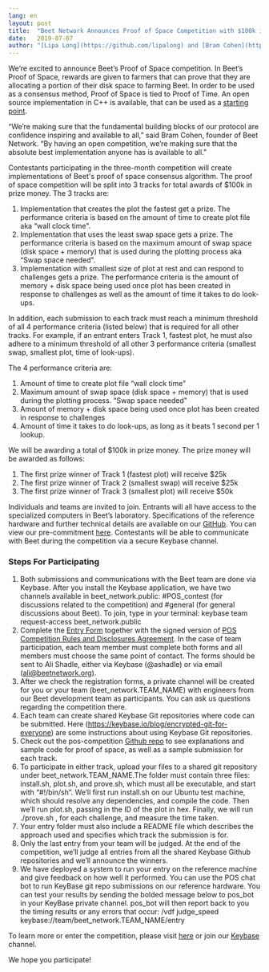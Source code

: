 ```yaml
---
lang: en
layout: post
title:  "Beet Network Announces Proof of Space Competition with $100k in Total Prize Money"
date:   2019-07-07
author: "[Lipa Long](https://github.com/lipalong) and [Bram Cohen](https://twitter.com/bramcohen)"
---
```


We’re excited to announce Beet’s Proof of Space competition. In Beet’s Proof of Space, rewards are given to farmers that can prove that they are allocating a portion of their disk space to farming Beet. In order to be used as a consensus method, Proof of Space is tied to Proof of Time. An open source implementation in C++ is available, that can be used as a [starting point](https://github.com/Beet-Network/proofofspace).

“We’re making sure that the fundamental building blocks of our protocol are confidence inspiring and available to all,” said Bram Cohen, founder of Beet Network. “By having an open competition, we’re making sure that the absolute best implementation anyone has is available to all.”

Contestants participating in the three-month competition will create implementations of Beet's proof of space consensus algorithm. The proof of space competition will be split into 3 tracks for total awards of $100k in prize money. The 3 tracks are:

1. Implementation that creates the plot the fastest get a prize. The performance criteria is based on the amount of time to create plot file aka “wall clock time".  
2. Implementation that uses the least swap space gets a prize. The performance criteria is based on the maximum amount of swap space (disk space + memory) that is used during the plotting process aka “Swap space needed".  
3. Implementation with smallest size of plot at rest and can respond to challenges gets a prize. The performance criteria is the amount of memory + disk space being used once plot has been created in response to challenges as well as the amount of time it takes to do look-ups.  

In addition, each submission to each track must reach a minimum threshold of all 4 performance criteria (listed below) that is required for all other tracks. For example, if an entrant enters Track 1, fastest plot, he must also adhere to a minimum threshold of all other 3 performance criteria (smallest swap, smallest plot, time of look-ups).

The 4 performance criteria are:

1. Amount of time to create plot file “wall clock time"  
2. Maximum amount of swap space (disk space + memory) that is used during the plotting process. “Swap space needed"  
3. Amount of memory + disk space being used once plot has been created in response to challenges  
4. Amount of time it takes to do look-ups, as long as it beats 1 second per 1 lookup.   

We will be awarding a total of $100k in prize money. The prize money will be awarded as follows:  

1. The first prize winner of Track 1 (fastest plot) will receive $25k  
2. The first prize winner of Track 2 (smallest swap) will receive $25k  
3. The first prize winner of Track 3 (smallest plot) will receive $50k  

Individuals and teams are invited to join. Entrants will all have access to the specialized computers in Beet’s laboratory. Specifications of the reference hardware and further technical details are available on our [GitHub](https://github.com/Beet-Network/proofofspace). You can view our pre-commitment [here](https://github.com/Beet-Network/proofofspace/blob/master/contest_intro.md). Contestants will be able to communicate with Beet during the competition via a secure Keybase channel.

### Steps For Participating

1. Both submissions and communications with the Beet team are done via Keybase. After you install the Keybase application, we have two channels available in beet_network.public: #POS_contest (for discussions related to the competition) and #general (for general discussions about Beet). To join, type in your terminal: keybase team request-access beet_network.public  
2. Complete the [Entry Form](https://github.com/Beet-Network/proofofspace/blob/master/2019%20BEET%20NETWORK%20CHALLENGE%20APPLICATION%20FORM.pdf) together with the signed version of [POS Competition Rules and Disclosures Agreement](https://github.com/Beet-Network/proofofspace/blob/master/Beet%20Network%20-%20POS%20Contest%20Rules%20and%20Disclosures.pdf). In the case of team participation, each team member must complete both forms and all members must choose the same point of contact. The forms should be sent to Ali Shadle, either via Keybase (@ashadle) or via email (ali@beetnetwork.org).  
3. After we check the registration forms, a private channel will be created for you or your team (beet_network.TEAM_NAME) with engineers from our Beet development team as participants. You can ask us questions regarding the competition there.  
4. Each team can create shared Keybase Git repositories where code can be submitted. Here (https://keybase.io/blog/encrypted-git-for-everyone) are some instructions about using Keybase Git repositories.  
5. Check out the pos-competition [Github repo](https://github.com/Beet-Network/proofofspace) to see explanations and sample code for proof of space, as well as a sample submission for each track.  
6. To participate in either track, upload your files to a shared git repository under beet_network.TEAM_NAME.The folder must contain three files: install.sh, plot.sh, and prove.sh, which must all be executable, and start with “#!/bin/sh”. We’ll first run install.sh on our Ubuntu test machine, which should resolve any dependencies, and compile the code. Then we’ll run plot.sh, passing in the ID of the plot in hex. Finally, we will run ./prove.sh <challenge>, for each challenge, and measure the time taken.  
7. Your entry folder must also include a README file which describes the approach used and specifies which track the submission is for.  
8. Only the last entry from your team will be judged. At the end of the competition, we’ll judge all entries from all the shared Keybase Github repositories and we’ll announce the winners.  
9. We have deployed a system to run your entry on the reference machine and give feedback on how well it performed. You can use the POS chat bot to run KeyBase git repo submissions on our reference hardware. You can test your results by sending the bolded message below to pos_bot in your KeyBase private channel. pos_bot will then report back to you the timing results or any errors that occur: /vdf judge_speed keybase://team/beet_network.TEAM_NAME/entry

To learn more or enter the competition, please visit [here](https://www.beetnetwork.org/) or join our [Keybase](https://keybase.io/team/beet_network.public) channel.

We hope you participate!
